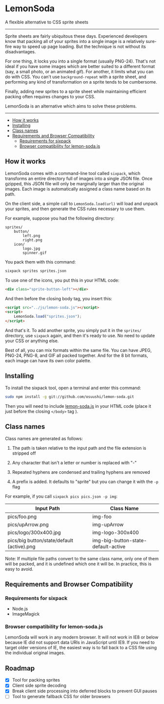 # LemonSoda

A flexible alternative to CSS sprite sheets

***

Sprite sheets are fairly ubiquitous these days. Experienced developers know that packing all of
your sprites into a single image is a relatively sure-fire way to speed up page loading. But the
technique is not without its disadvantages.

For one thing, it locks you into a single format (usually PNG-24). That's not ideal if you have some
images which are better suited to a different format (say, a small photo, or an animated gif). For
another, it limits what you can do with CSS. You can't use `background-repeat` with a sprite sheet,
and performing any kind of transformation on a sprite tends to be cumbersome.

Finally, adding new sprites to a sprite sheet while maintaining efficient packing often requires
changes to your CSS.

LemonSoda is an alternative which aims to solve these problems.

***

- [How it works](#how-it-works)
- [Installing](#installing)
- [Class names](#class-names)
- [Requirements and Browser Compatibility](#requirements-and-browser-compatibility)
	- [Requirements for sixpack](#requirements-for-sixpack)
	- [Browser compatibility for lemon-soda.js](#browser-compatibility-for-lemon-sodajs)

## How it works

LemonSoda comes with a command-line tool called `sixpack`, which transforms an entire directory full
of images into a single JSON file. Once gzipped, this JSON file will only be marginally larger than
the original images. Each image is automatically assigned a class name based on its path.

On the client side, a simple call to `LemonSoda.load(url)` will load and unpack your sprites, and
then generate the CSS rules necessary to use them.

For example, suppose you had the following directory:

    sprites/
        button/
            left.png
            right.png
        icon/
            logo.jpg
            spinner.gif

You pack them with this command:

```sh
sixpack sprites sprites.json
```

To use one of the icons, you put this in your HTML code:

```html
<div class="sprite-button-left"></div>
```

And then before the closing body tag, you insert this:

```html
<script src="../js/lemon-soda.js"></script>
<script>
    LemonSoda.load("sprites.json");
</script>
```

And that's it. To add another sprite, you simply put it in the `sprites/` directory, use `sixpack`
again, and then it's ready to use. No need to update your CSS or anything else.

Best of all, you can mix formats within the same file. You can have JPEG, PNG-24, PNG-8, and GIF all packed together. And for the 8 bit formats, each image can have its own color palette.

## Installing

To install the sixpack tool, open a terminal and enter this command:

```sh
sudo npm install -g git://github.com/osuushi/lemon-soda.git
```


Then you will need to include
[lemon-soda.js](https://github.com/osuushi/lemon-soda/blob/master/js/lemon-soda.js)
in your HTML code (place it just before the closing `</body>` tag ).


## Class names

Class names are generated as follows:

1. The path is taken relative to the input path and the file extension is stripped off

1. Any character that isn't a letter or number is replaced with "-"

1. Repeated hyphens are condensed and trailing hyphens are removed

1. A prefix is added. It defaults to "sprite" but you can change it with the `-p` flag

For example, if you call `sixpack pics pics.json -p img`:

| Input Path                                    | Class Name                                    |
| --------------------------------------------- | --------------------------------------------- |
| pics/foo.png                                  | img-foo                                       |
| pics/upArrow.png                              | img-upArrow                                   |
| pics/logo/300x400.jpg                         | img-logo-300x400                              |
| pics/big button/state/default (active).png    | img-big-button-state-default-active           |

Note: If multiple file paths convert to the same class name, only one of them will be packed, and
it is undefined which one it will be. In practice, this is easy to avoid.

## Requirements and Browser Compatibility

### Requirements for sixpack

* Node.js
* ImageMagick

### Browser compatibility for lemon-soda.js

LemonSoda will work in any modern browser. It will not work in IE8 or below because IE did not
support data URIs in JavaScript until IE9. If you need to target older versions of IE, the easiest
way is to fall back to a CSS file using the individual original images.

## Roadmap

- [x] Tool for packing sprites
- [x] Client side sprite decoding
- [x] Break client side processing into deferred blocks to prevent GUI pauses
- [ ] Tool to generate fallback CSS for older browsers